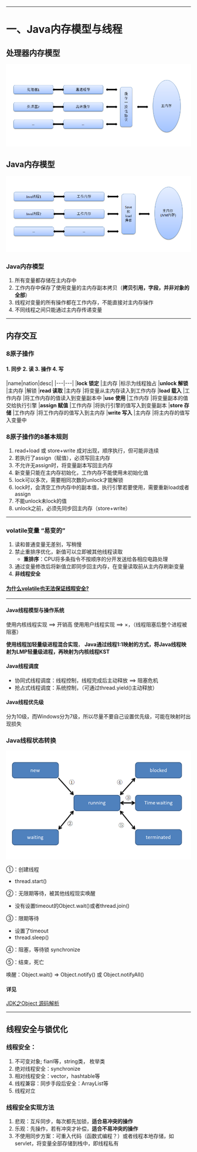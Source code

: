 ------------------------------------------------------------------------------------------------------------------------------------------------
# 一、Java内存模型与线程
## 处理器内存模型
![处理器内存模型](images/处理器内存模型.png)

## Java内存模型
![Java内存模型](images/线程内存模型.png) 

### Java内存模型
1. 所有变量都存储在主内存中
2. 工作内存中保存了使用变量的主内存副本拷贝（**拷贝引用，字段，并非对象的全部**）
3. 线程对变量的所有操作都在工作内存，不能直接对主内存操作
4. 不同线程之间只能通过主内存传递变量

---------------------------------------------------------------------------------------------------------
## 内存交互
### 8原子操作
#### 1. 同步 2. 读 3. 操作 4. 写

|name|nation|desc|
|---|---|
|**lock 锁定**   |主内存    |标示为线程独占
|**unlock 解锁** |主内存    |解锁
|**read 读取**   |主内存    |将变量从主内存读入到工作内存
|**load 载入**   |工作内存  |将工作内存的值读入到变量副本中
|**use 使用**    |工作内存  |将变量副本的值交给执行引擎
|**assign 赋值** |工作内存  |将执行引擎的值写入到变量副本
|**store 存储**  |工作内存  |将工作内存的值写入到主内存
|**write 写入**  |主内存    |将主内存的值写入变量中

### 8原子操作的8基本规则
1. read+load 或 store+write 成对出现，顺序执行，但可能非连续
2. 若执行了assign（赋值），必须写回主内存
3. 不允许无assign时，将变量副本写回主内存
4. 新变量只能在主内存初始化，工作内存不能使用未初始化值
5. lock可以多次，需要相同次数的unlock才能解锁
6. lock时，会清空工作内存中的副本值，执行引擎若要使用，需要重新load或者assign
7. 不能unlock未lock的值
8. unlock之前，必须先同步回主内存（store+write）

--------------------------------------------------------
### volatile变量 “易变的”
1. 读和普通变量无差别，写稍慢
2. 禁止重排序优化，新值可以立即被其他线程读取
	* **重排序**：CPU将多条指令不按顺序的分开发送给各相应电路处理
3. 通过变量修改后将新值立即同步回主内存，在变量读取前从主内存刷新变量
4. **非线程安全**


#### [为什么volatile也无法保证线程安全?](https://blog.csdn.net/chenaima1314/article/details/78723265)

------------------------------------------------------------
#### Java线程模型与操作系统
使用内核线程实现 ==> 开销高
使用用户线程实现 ==> ×，（线程阻塞后整个进程被阻塞）

**使用线程加轻量级进程混合实现**，
**Java通过线程1:1映射的方式，将Java线程映射为LMP轻量级进程，再映射为内核线程KST**

#### Java线程调度
* 协同式线程调度：线程控制，线程完成后主动释放 ==> 阻塞危机
* 抢占式线程调度：系统控制，（可通过thread.yield()主动释放）

#### Java线程优先级
分为10级，而Windows分为7级，所以尽量不要自己设置优先级，可能在映射时出现损失

### Java线程状态转换

![状态切换](images/线程状态转换.png)

①：创建线程

* thread.start()
 
②：无限期等待，被其他线程现实唤醒

* 没有设置timeout的Object.wait()或者thread.join()

③：限期等待

* 设置了timeout
* thread.sleep()

④：阻塞，等待锁 synchronize

⑤：结束，死亡

唤醒：Object.wait() ⇒ Object.notify() 或 Object.notifyAll()
#### 详见 
[JDK之Object 源码解析](../jdk/lang/Object.md)

---------------------------------------------------------------------
## 线程安全与锁优化
### 线程安全：
1. 不可变对象; fianl等，string类， 枚举类
2. 绝对线程安全：synchronize
3. 相对线程安全：vector，hashtable等
4. 线程兼容：同步手段后安全：ArrayList等
5. 线程对立

### 线程安全实现方法
1. 悲观：互斥同步，每次都先加锁，**适合易冲突的操作**
2. 乐观：先操作，若有冲突才补偿，**适合不易冲突的操作**
3. 不使用同步方案：可重入代码（函数式编程？）或者线程本地存储，如servlet，将变量全部存储到栈中，即线程私有